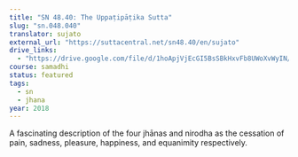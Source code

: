 ```yaml
---
title: "SN 48.40: The Uppaṭipāṭika Sutta"
slug: "sn.048.040"
translator: sujato
external_url: "https://suttacentral.net/sn48.40/en/sujato"
drive_links: 
  - "https://drive.google.com/file/d/1hoApjVjEcGI5BsSBkHxvFb8UWoXvWyIN/view?usp=drivesdk"
course: samadhi
status: featured
tags:
  - sn
  - jhana
year: 2018
---
```


A fascinating description of the four jhānas and nirodha as the cessation of pain, sadness, pleasure, happiness, and equanimity respectively.
